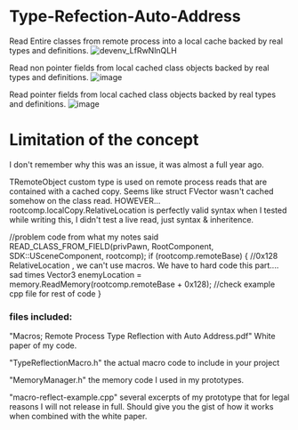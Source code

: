 # Type-Refection-Auto-Address

Read Entire classes from remote process into a local cache backed by real types and definitions.
![devenv_LfRwNlnQLH](https://github.com/user-attachments/assets/69ae1e11-98e7-4d0e-9152-edc94f7301ee)

Read non pointer fields from local cached class objects backed by real types and definitions.
![image](https://github.com/user-attachments/assets/ea3e4e3f-c1fc-40d5-915a-d7cf04c12512)

Read pointer fields from local cached class objects backed by real types and definitions.
![image](https://github.com/user-attachments/assets/fbb73828-5c96-4d75-914a-28dbb89a3f77)

# Limitation of the concept

I don't remember why this was an issue, it was almost a full year ago. 

TRemoteObject custom type is used on remote process reads that are contained with a cached copy.
Seems like struct FVector wasn't cached somehow on the class read.
HOWEVER...
rootcomp.localCopy.RelativeLocation  is perfectly valid syntax when I tested while writing this, I didn't test a live read, just syntax & inheritence.

//problem code from what my notes said
READ_CLASS_FROM_FIELD(privPawn, RootComponent, SDK::USceneComponent, rootcomp);
if (rootcomp.remoteBase)
{
    //0x128 RelativeLocation , we can't use macros. We have to hard code this part.... sad times
    Vector3 enemyLocation = memory.ReadMemory<Vector3>(rootcomp.remoteBase + 0x128);
    //check example cpp file for rest of code
}

### files included:

"Macros; Remote Process Type Reflection with Auto Address.pdf" White paper of my code.

"TypeReflectionMacro.h" the actual macro code to include in your project

"MemoryManager.h" the memory code I used in my prototypes.

"macro-reflect-example.cpp" several excerpts of my prototype that for legal reasons I will not release in full. Should give you the gist of how it works when combined with the white paper.
